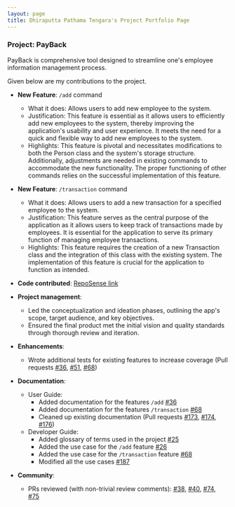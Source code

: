 ```yaml
---
layout: page
title: Dhiraputta Pathama Tengara's Project Portfolio Page
---
```


### Project: PayBack

PayBack is comprehensive tool designed to streamline one's employee information management process.

Given below are my contributions to the project.

* **New Feature**: `/add` command
    * What it does: Allows users to add new employee to the system.
    * Justification: This feature is essential as it allows users to efficiently add new employees to the system, thereby improving the application's usability and user experience. It meets the need for a quick and flexible way to add new employees to the system.
    * Highlights: This feature is pivotal and necessitates modifications to both the Person class and the system's storage structure. Additionally, adjustments are needed in existing commands to accommodate the new functionality. The proper functioning of other commands relies on the successful implementation of this feature.

* **New Feature**: `/transaction` command
    * What it does: Allows users to add a new transaction for a specified employee to the system.
    * Justification: This feature serves as the central purpose of the application as it allows users to keep track of transactions made by employees. It is essential for the application to serve its primary function of managing employee transactions.
    * Highlights: This feature requires the creation of a new Transaction class and the integration of this class with the existing system. The implementation of this feature is crucial for the application to function as intended.

* **Code contributed**: [RepoSense link](https://nus-cs2103-ay2324s2.github.io/tp-dashboard/?search=dhirapt&breakdown=true&sort=groupTitle%20dsc&sortWithin=title&since=2024-02-23&timeframe=commit&mergegroup=&groupSelect=groupByRepos&checkedFileTypes=docs~functional-code~test-code~other)

* **Project management**:
    * Led the conceptualization and ideation phases, outlining the app's scope, target audience, and key objectives.
    * Ensured the final product met the initial vision and quality standards through thorough review and iteration.

* **Enhancements**:
    * Wrote additional tests for existing features to increase coverage (Pull requests [\#36](https://github.com/AY2324S2-CS2103T-T12-4/tp/pull/36/commits/8df1873c2c0fabc3b6e3e121ebfa329e5cb6616e), [\#51](https://github.com/AY2324S2-CS2103T-T12-4/tp/pull/51/files), [\#68](https://github.com/AY2324S2-CS2103T-T12-4/tp/pull/68/commits/1e3936cad56dd95e677e43ed5ee062849267e1c0))

* **Documentation**:
    * User Guide:
        * Added documentation for the features `/add` [\#36](https://github.com/AY2324S2-CS2103T-T12-4/tp/pull/36/files)
        * Added documentation for the features `/transaction` [\#68](https://github.com/AY2324S2-CS2103T-T12-4/tp/pull/68/commits/e8948de13fd004974334b27fe7b9e2dc4ff9eaa2)
        * Cleaned up existing documentation (Pull requests [\#173](https://github.com/AY2324S2-CS2103T-T12-4/tp/pull/173/files), [\#174](https://github.com/AY2324S2-CS2103T-T12-4/tp/pull/174/files), [\#176](https://github.com/AY2324S2-CS2103T-T12-4/tp/pull/176/files))
    * Developer Guide:
        * Added glossary of terms used in the project [\#25](https://github.com/AY2324S2-CS2103T-T12-4/tp/pull/25/files)
        * Added the use case for the `/add` feature [\#26](https://github.com/AY2324S2-CS2103T-T12-4/tp/pull/26/files)
        * Added the use case for the `/transaction` feature [\#68](https://github.com/AY2324S2-CS2103T-T12-4/tp/pull/68/commits/4e1722d21aa9e781a2640046cca035e81137d6cb)
        * Modified all the use cases [\#187](https://github.com/AY2324S2-CS2103T-T12-4/tp/pull/187/files)

* **Community**:
    * PRs reviewed (with non-trivial review comments): [\#38](https://github.com/AY2324S2-CS2103T-T12-4/tp/pull/38), [\#40](https://github.com/AY2324S2-CS2103T-T12-4/tp/pull/40), [\#74](https://github.com/AY2324S2-CS2103T-T12-4/tp/pull/74), [\#75](https://github.com/AY2324S2-CS2103T-T12-4/tp/pull/75)

